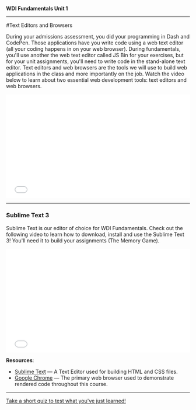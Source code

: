 **WDI Fundamentals Unit 1**

---

#Text Editors and Browsers

During your admissions assessment, you did your programming in Dash and CodePen. Those applications have you write code using a web text editor (all your coding happens in on your web browser). During fundamentals, you'll use another the web text editor called JS Bin for your exercises, but for your unit assignments, you'll need to write code in the stand-alone text editor. Text editors and web browsers are the tools we will use to build web applications in the class and more importantly on the job. Watch the video below to learn about two essential web development tools: text editors and web browsers.

<div class="wistia_responsive_padding" style="padding:56.25% 0 0 0;position:relative;"><div class="wistia_responsive_wrapper" style="height:100%;left:0;position:absolute;top:0;width:100%;"><iframe src="//fast.wistia.net/embed/iframe/cas8lb36dt?seo=false&videoFoam=true" allowtransparency="true" frameborder="0" scrolling="no" class="wistia_embed" name="wistia_embed" allowfullscreen mozallowfullscreen webkitallowfullscreen oallowfullscreen msallowfullscreen width="100%" height="100%"></iframe></div></div>
<script src="//fast.wistia.net/assets/external/E-v1.js" async></script>

---

### Sublime Text 3

Sublime Text is our editor of choice for WDI Fundamentals. Check out the following video to learn how to download, install and use the Sublime Text 3! You'll need it to build your assignments (The Memory Game).

<div class="wistia_responsive_padding" style="padding:56.25% 0 0 0;position:relative;"><div class="wistia_responsive_wrapper" style="height:100%;left:0;position:absolute;top:0;width:100%;"><iframe src="//fast.wistia.net/embed/iframe/weu4rtct39?seo=false&videoFoam=true" allowtransparency="true" frameborder="0" scrolling="no" class="wistia_embed" name="wistia_embed" allowfullscreen mozallowfullscreen webkitallowfullscreen oallowfullscreen msallowfullscreen width="100%" height="100%"></iframe></div></div>
<script src="//fast.wistia.net/assets/external/E-v1.js" async></script>

**Resources**:

* [Sublime Text](https://www.sublimetext.com/3) — A Text Editor used for building HTML and CSS files.
* [Google Chrome](http://www.google.com/chrome/) — The primary web browser used to demonstrate rendered code throughout this course.

---

[Take a short quiz to test what you've just learned!](04_quiz.md)
